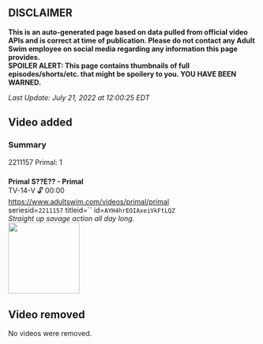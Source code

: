 ## DISCLAIMER
**This is an auto-generated page based on data pulled from official video APIs and is correct at time of publication. Please do not contact any Adult Swim employee on social media regarding any information this page provides.**  
**SPOILER ALERT: This page contains thumbnails of full episodes/shorts/etc. that might be spoilery to you. YOU HAVE BEEN WARNED.**  

_Last Update: July 21, 2022 at 12:00:25 EDT_
## Video added
### Summary
2211157 Primal: 1  
### 
**Primal S??E?? - Primal**  
TV-14-V 🔓 00:00  
https://www.adultswim.com/videos/primal/primal  
seriesid=`2211157` titleid=`` id=`AYH4hrEOIAxeiVkFtLQZ`  
_Straight up savage action all day long._  
<a href="https://media.cdn.adultswim.com/uploads/20220713/thumbnails/2_227131710341-PrimalMarathonImage3.png"><img src="https://media.cdn.adultswim.com/uploads/20220713/thumbnails/2_227131710341-PrimalMarathonImage3.png" height="144px" /></a>
## Video removed
No videos were removed.  
